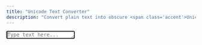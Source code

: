 ```yaml
---
title: "Unicode Text Converter"
description: "Convert plain text into obscure <span class='accent'>Unicode</span> characters."
---
```


<textarea id='input' rows='1' autofocus placeholder='Type text here...' oninput='update()'></textarea>

<table>
	<tbody id='table'></tbody>
</table>

<link rel='stylesheet' href='/scss/zalgo.css'>
<style>
	td {
		padding: 0.25rem !important;
		border: 0 !important;
	}
</style>
<script src='/js/unicode-converter.js'></script>
